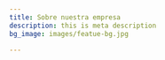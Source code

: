 ```yaml
---
title: Sobre nuestra empresa
description: this is meta description
bg_image: images/featue-bg.jpg

---
```

